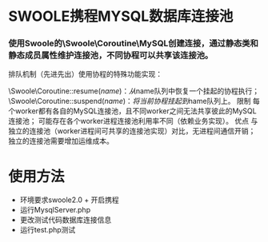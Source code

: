 # SWOOLE携程MYSQL数据库连接池

### 使用Swoole的\Swoole\Coroutine\MySQL创建连接，通过静态类和静态成员属性维护连接池，不同协程可以共享该连接池。

排队机制（先进先出）使用协程的特殊功能实现：

\Swoole\Coroutine::resume($name)：从$name队列中恢复一个挂起的协程执行；
\Swoole\Coroutine::suspend($name)：将当前协程挂起到$name队列上。
限制
每个worker都有各自的MySQL连接池，且不同worker之间无法共享彼此的MySQL连接池；
可能存在各个worker进程连接池利用率不同（依赖业务实现）。
优点
与独立的连接池（worker进程间可共享的连接池实现）对比，无进程间通信开销；
独立的连接池需要增加运维成本。
# 使用方法
- 环境要求swoole2.0 + 开启携程
- 运行MysqlServer.php
- 更改测试代码数据库连接信息
- 运行test.php测试
